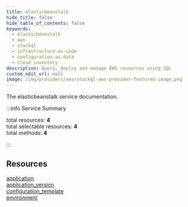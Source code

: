 ```yaml
---
title: elasticbeanstalk
hide_title: false
hide_table_of_contents: false
keywords:
  - elasticbeanstalk
  - aws
  - stackql
  - infrastructure-as-code
  - configuration-as-data
  - cloud inventory
description: Query, deploy and manage AWS resources using SQL
custom_edit_url: null
image: /img/providers/aws/stackql-aws-provider-featured-image.png
---
```


The elasticbeanstalk service documentation.

:::info Service Summary

<div class="row">
<div class="providerDocColumn">
<span>total resources:&nbsp;<b>4</b></span><br />
<span>total selectable resources:&nbsp;<b>4</b></span><br />
<span>total methods:&nbsp;<b>4</b></span><br />
</div>
</div>

:::

## Resources
<div class="row">
<div class="providerDocColumn">
<a href="/providers/aws/elasticbeanstalk/application/">application</a><br />
<a href="/providers/aws/elasticbeanstalk/application_version/">application_version</a>
</div>
<div class="providerDocColumn">
<a href="/providers/aws/elasticbeanstalk/configuration_template/">configuration_template</a><br />
<a href="/providers/aws/elasticbeanstalk/environment/">environment</a>
</div>
</div>